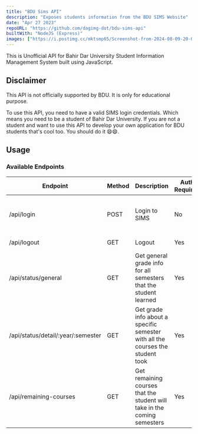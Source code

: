 ```yaml
---
title: "BDU Sims API"
description: "Exposes students information from the BDU SIMS Website"
date: "Apr 27 2023"
repoURL: "https://github.com/dagimg-dot/bdu-sims-api"
builtWith: "NodeJS (Express)"
images: ["https://i.postimg.cc/mktsmp65/Screenshot-from-2024-08-09-20-07-51.png"]
---
```


This is Unofficial API for Bahir Dar University Student Information Management System built using JavaScript.

## Disclaimer

This API is not officially supported by BDU. It is only for educational purpose.

To use this API, you need to have a valid SIMS login credentials. Which means you need to be a student of Bahir Dar University. If you are not a student and want to use this API to develop your own application for BDU students that's cool too. You should do it 😄😄.

## Usage

### Available Endpoints

| Endpoint                           | Method | Description                                                                    | Auth Required | Response                                    |
| ---------------------------------- | ------ | ------------------------------------------------------------------------------ | ------------- | ------------------------------------------- |
| /api/login                         | POST   | Login to SIMS                                                                  | No            | Token, Your Name and Success message        |
| /api/logout                        | GET    | Logout                                                                         | Yes           | Success message                             |
| /api/status/general                | GET    | Get general grade info for all semesters that the student learned              | Yes           | See [General Status](#general-status)       |
| /api/status/detail/:year/:semester | GET    | Get grade info about a specific semester with all the courses the student took | Yes           | See [Detail Satus](#detail-status)          |
| /api/remaining-courses             | GET    | Get remaining courses that the student will take in the coming semesters       | Yes           | See [Remaining Courses](#remaining-courses) |
